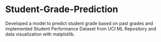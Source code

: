 # Student-Grade-Prediction
Developed a model to predict student grade based on past grades and implemented Student Performance Dataset from UCI ML Repository and data visualization with matplotlib.
